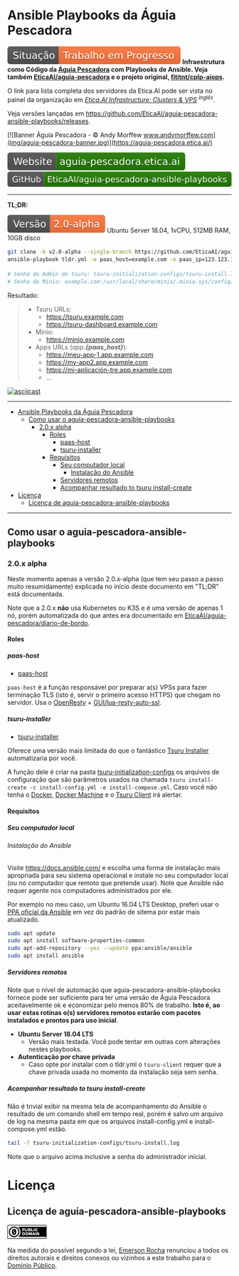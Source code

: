 # Ansible Playbooks da Águia Pescadora

**![Situação: Trabalho em Progresso](img/badges/status-work-in-progress.svg) Infraestrutura como Código da
[Águia Pescadora](https://https://aguia-pescadora.etica.ai/) com Playbooks de Ansible. Veja também
[EticaAI/aguia-pescadora](https://github.com/EticaAI/aguia-pescadora)
e o projeto original, [fititnt/cplp-aiops](https://github.com/fititnt/cplp-aiops).**

O link para lista completa dos servidores da Etica.AI pode ser vista no painel da
organização em _[Etica.AI Infrastructure: Clusters & VPS](https://github.com/orgs/EticaAI/projects/2) <sup>inglês</sup>_.

Veja versões lançadas em <https://github.com/EticaAI/aguia-pescadora-ansible-playbooks/releases>.

[![Banner Águia Pescadora - © Andy Morffew www.andymorffew.com](img/aguia-pescadora-banner.jpg)](https://aguia-pescadora.etica.ai/)

[![Website: aguia-pescadora.etica.ai](img/badges/website.svg)](https://aguia-pescadora.etica.ai) [![GitHub: EticaAI/aguia-pescadora-ansible-playbooks](img/badges/github.svg)](https://github.com/EticaAI/aguia-pescadora-ansible-playbooks)

---

**TL;DR:**

[![Versão: 2.0-alpha](img/badges/version-2.0-alpha.svg)](https://aguia-pescadora.etica.ai/evolucao/) Ubuntu Server 18.04, 1vCPU, 512MB RAM, 10GB disco

```bash
git clone -b v2.0-alpha --single-branch https://github.com/EticaAI/aguia-pescadora-ansible-playbooks.git .
ansible-playbook tldr.yml -e paas_host=example.com -e paas_ip=123.123.123.123

# Senha do Admin do tsuru: tsuru-initialization-configs/tsuru-install.log
# Senha do Minio: example.com:/usr/local/share/minio/.minio.sys/config/config.json
```

Resultado:

> - Tsuru URLs:
>   - https://tsuru.example.com
>   - https://tsuru-dashboard.example.com
> - Minio:
>   - https://minio.example.com
> - Apps URLs (_app.**{paas_host}**_):
>   - https://meu-app-1.app.example.com
>   - https://my-app2.app.example.com
>   - https://mi-aplicación-tre.app.example.com
>   - ...

[![asciicast](https://asciinema.org/a/18k4z7mCYgBgSQbI3eiZ6RrdB.svg)](https://asciinema.org/a/18k4z7mCYgBgSQbI3eiZ6RrdB)

---

<!-- TOC depthFrom:1 -->

- [Ansible Playbooks da Águia Pescadora](#ansible-playbooks-da-águia-pescadora)
    - [Como usar o aguia-pescadora-ansible-playbooks](#como-usar-o-aguia-pescadora-ansible-playbooks)
        - [2.0.x alpha](#20x-alpha)
            - [Roles](#roles)
                - [paas-host](#paas-host)
                - [tsuru-installer](#tsuru-installer)
            - [Requisitos](#requisitos)
                - [Seu computador local](#seu-computador-local)
                    - [Instalação do Ansible](#instalação-do-ansible)
                - [Servidores remotos](#servidores-remotos)
                - [Acompanhar resultado to tsuru install-create](#acompanhar-resultado-to-tsuru-install-create)
- [Licença](#licença)
    - [Licença de aguia-pescadora-ansible-playbooks](#licença-de-aguia-pescadora-ansible-playbooks)

<!-- /TOC -->

----

<!--
@TODO saber mais sobre o AWX Project https://github.com/ansible/awx (fititnt, 2019-06-29 04:15 BRT)
-->

## Como usar o aguia-pescadora-ansible-playbooks

### 2.0.x alpha

Neste momento apenas a versão 2.0.x-alpha (que tem seu passo a passo muito
resumidamente) explicada no início deste documento em "TL;DR" está documentada.

Note que a 2.0.x **não** usa Kubernetes ou K3S e é uma versão de apenas 1 nó,
porém automatizada do que antes era documentado em [EticaAI/aguia-pescadora/diario-de-bordo](https://github.com/EticaAI/aguia-pescadora/tree/master/diario-de-bordo).

#### Roles

##### paas-host

- [paas-host](roles/paas-host/README.md)

`paas-host` é a função responsável por preparar a(s) VPSs para fazer
terminação TLS (isto é, servir o primeiro acesso HTTPS) que chegam no servidor.
Usa o [OpenResty](https://github.com/openresty/openresty) +
[GUI/lua-resty-auto-ssl](https://github.com/GUI/lua-resty-auto-ssl).

##### tsuru-installer

- [tsuru-installer](roles/tsuru-installer/README.md)

Oferece uma versão mais limitada do que o fantástico
[Tsuru Installer](https://docs.tsuru.io/stable/installing/using-tsuru-installer.html)
automatizaria por você.

A função dele é criar na pasta [tsuru-initialization-configs](tsuru-initialization-configs/)
os arquivos de configuração que são parâmetros usados na chamada
`tsuru install-create -c install-config.yml -e install-compose.yml`. Caso você
não tenha o [Docker](https://docs.docker.com/install/),
[Docker Machine](https://docs.docker.com/machine/install-machine/) e o
[Tsuru Client](https://tsuru-client.readthedocs.io/en/latest/installing.html)
irá alertar.

#### Requisitos

##### Seu computador local

###### Instalação do Ansible
Visite <https://docs.ansible.com/> e escolha uma forma de instalação mais
apropriada para seu sistema operacional e instale no seu computador local (ou
no computador que remoto que pretende usar). Note que Ansible não requer agente
nos computadores administrados por ele.

Por exemplo no meu caso, um Ubuntu 16.04 LTS Desktop, preferi usar o
[PPA oficial da Ansible](https://launchpad.net/~ansible/+archive/ubuntu/ansible)
em vez do padrão de sitema por estar mais atualizado.

```bash
sudo apt update
sudo apt install software-properties-common
sudo apt-add-repository --yes --update ppa:ansible/ansible
sudo apt install ansible
```

##### Servidores remotos

Note que o nível de automação que aguia-pescadora-ansible-playbooks fornece
pode ser suficiente para ter uma versão de Águia Pescadora aceitavelmente ok
e economizar pelo menos 80% de trabalho. **Isto é, ao usar estas rotinas o(s)
servidores remotos estarão com pacotes instalados e prontos para uso inicial**.

- **Ubuntu Server 18.04 LTS**
    - Versão mais testada. Você pode tentar em outras com alterações nestes
      playbooks.
- **Autenticação por chave privada**
    - Caso opte por instalar com o tldr.yml o `tsuru-client` requer que a
      chave privada usada no momento da instalação seja sem senha.

##### Acompanhar resultado to tsuru install-create

Não é trivial exibir na mesma tela de acompanhamento do Ansible o resultado de
um comando shell em tempo real, porém é salvo um arquivo de log na mesma pasta
em que os arquivos install-config.yml e install-compose.yml estão.

```bash
tail -f tsuru-initialization-configs/tsuru-install.log
```

Note que o arquivo acima inclusive a senha do administrador inicial.

# Licença

<!--

_@TODO: explicar sobre licenças extras (fititnt, 2019-06-30 05:53 BRT)_

-->

## Licença de aguia-pescadora-ansible-playbooks

[![Domínio Público](img/public-domain.png)](UNLICENSE)

Na medida do possível segundo a lei, [Emerson Rocha](https://github.com/fititnt)
renunciou a todos os direitos autorais e direitos conexos ou vizinhos a este
trabalho para o [Domínio Público](UNLICENSE).
